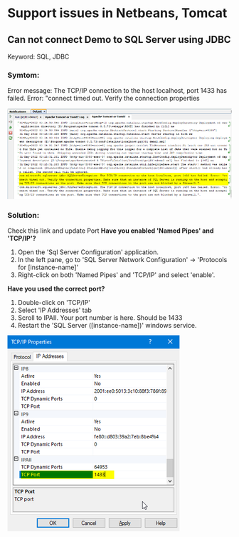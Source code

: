 # Support issues in Netbeans, Tomcat

## Can not connect Demo to SQL Server using JDBC
Keyword: SQL, JDBC

### Symtom:
Error message:
The TCP/IP connection to the host localhost, port 1433 has failed. Error: "connect timed out. Verify the connection properties

![](img/hinh1.png)

### Solution:

Check this link and update Port
**Have you enabled 'Named Pipes' and 'TCP/IP'?**
1. Open the 'Sql Server Configuration' application.
2. In the left pane, go to 'SQL Server Network Configuration' -> 'Protocols for [instance-name]'
3. Right-click on both 'Named Pipes' and 'TCP/IP' and select 'enable'.

**Have you used the correct port?**
1. Double-click on 'TCP/IP'
2. Select 'IP Addresses' tab
3. Scroll to IPAII. Your port number is here. Should be 1433
4. Restart the 'SQL Server ([instance-name])' windows service.

![](img/hinh2.png)
